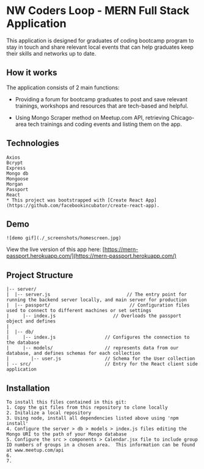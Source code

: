 # NW Coders Loop - MERN Full Stack Application

This application is designed for graduates of coding bootcamp program to stay in touch and share relevant local events that can help graduates keep their skills and networks up to date. 

## How it works

The application consists of 2 main functions:

* Providing a forum for bootcamp graduates to post and save relevant trainings, workshops and resources that are tech-based and helpful.

* Using Mongo Scraper method on Meetup.com API, retrieving Chicago-area tech trainings and coding events and listing them on the app.

## Technologies

```
Axios
Bcrypt
Express
Mongo db
Mongoose
Morgan
Passport
React
* This project was bootstrapped with [Create React App](https://github.com/facebookincubator/create-react-app).
``` 

## Demo
```
![demo gif](./_screenshots/homescreen.jpg)
```
View the live version of this app here:
[https://mern-passport.herokuapp.com/](https://mern-passport.herokuapp.com/)

## Project Structure
```
|-- server/
|  |-- server.js                            // The entry point for running the backend server locally, and main server for production
|  |-- passport/                             // Configuration files used to connect to different machines or set settings
|     |-- index.js                     // Overloads the passport object and defines 
|     
|  |-- db/                             
|     |-- index.js                  // Configures the connection to the database
|     |-- models/                   // represents data from our database, and defines schemas for each collection
|        |-- user.js                // Schema for the User collection
| -- src/                           // Entry for the React client side application
```

## Installation
```
To install this files contained in this git:
1. Copy the git files from this repository to clone locally
2. Initalize a local repository
3. Using node, install all dependencies listed above using 'npm install'
4. Configure the server > db > models > index.js files editing the Mongo URI to the path of your Mongo database
5. Configure the src > components > Calendar.jsx file to include group ID numbers of groups in a chosen area.  This information can be found at www.meetup.com/api
6.
7.
```



